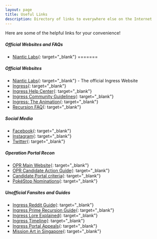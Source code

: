 ```yaml
---
layout: page
title: Useful Links
description: Directory of links to everywhere else on the Internet
---
```

Here are some of the helpful links for your convenience!

##### Official Websites and FAQs
- [Niantic Labs](https://www.nianticlabs.com){: target="_blank"}
=======
##### Official Websites
- [Niantic Labs](https://www.nianticlabs.com){: target="_blank"} - The official Ingress Website
- [Ingress](https://www.ingress.com){: target="_blank"}
- [Ingress Help Center](https://support.ingress.com/hc/en-us){: target="_blank"}
- [Ingress Community Guidelines](https://support.ingress.com/hc/en-us/articles/206606858-Ingress-Community-Guidelinesm){: target="_blank"}
- [Ingress: The Animation](http://ingressanime.com/en/){: target="_blank"}
- [Recursion FAQ](https://support.ingress.com/hc/en-us/articles/360002076467-Recursion){: target="_blank"}

##### Social Media
- [Facebook](https://www.facebook.com/Ingress/){: target="_blank"}
- [Instagram](https://www.instagram.com/ingress/){: target="_blank"}
- [Twitter](https://twitter.com/ingress){: target="_blank"}

##### Operation Portal Recon
- [OPR Main Website](https://opr.ingress.com){: target="_blank"}
- [OPR Candidate Action Guide](https://plus.google.com/+NIAOps/posts/Uw3rzL352Ut){: target="_blank"}
- [Candidate Portal criteria](https://support.ingress.com/hc/en-us/articles/207343987-Candidate-Portal-criteria){: target="_blank"}
- [PokéStop Nominations](https://support.pokemongo.nianticlabs.com/hc/en-us/articles/360001689907){: target="_blank"}

##### Unofficial Fansites and Guides
- [Ingress Reddit Guide](https://www.reddit.com/r/Ingress/comments/9o9scg/moronic_monday_10152018_your_weekly_questions/){: target="_blank"}
- [Ingress Prime Recursion Guide](https://metahub.info/ingress-prime/3390/ingress-prime-recursion-guide/){: target="_blank"}
- [Ingress Lore Explained](https://imgur.com/a/E4sG7#hShRQUh/){: target="_blank"}
- [Ingress Timeline](https://fevgames.net/ingress/ingress-timeline/){: target="_blank"}
- [Ingress Portal Appeals](https://plus.google.com/communities/102464635958231746563){: target="_blank"}
- [Mission Art in Singapore](https://ingressmosaik.com/sg/other){: target="_blank"}





